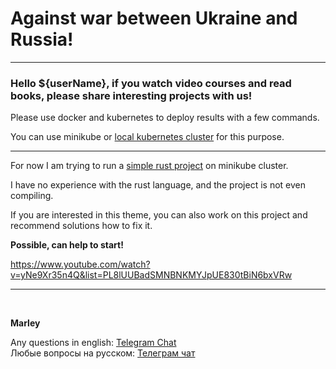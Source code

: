 # Against war between Ukraine and Russia! 

<hr/>

### Hello ${userName}, if you watch video courses and read books, please share interesting projects with us!

Please use docker and kubernetes to deploy results with a few commands.

You can use minikube or <a href="https://github.com/webmakaka/vagrant-kubernetes-3-node-cluster-centos7">local kubernetes cluster</a> for this purpose.

---

For now I am trying to run a <a href="https://github.com/webmakaka/k8s-rust-skaffold-demo">simple rust project</a> on minikube cluster.

I have no experience with the rust language, and the project is not even compiling. 

If you are interested in this theme, you can also work on this project and recommend solutions how to fix it. 


**Possible, can help to start!**

https://www.youtube.com/watch?v=yNe9Xr35n4Q&list=PL8lUUBadSMNBNKMYJpUE830tBiN6bxVRw

---

<br/>

**Marley**

Any questions in english: <a href="https://jsdev.org/chat/">Telegram Chat</a>  
Любые вопросы на русском: <a href="https://jsdev.ru/chat/">Телеграм чат</a>

 
